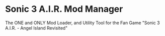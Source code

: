 # Sonic 3 A.I.R. Mod Manager
The ONE and ONLY Mod Loader, and Utility Tool for the Fan Game "Sonic 3 A.I.R. - Angel Island Revisited"
